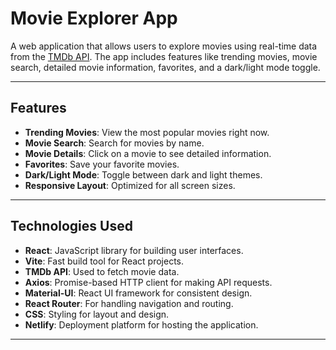 # Movie Explorer App

A web application that allows users to explore movies using real-time data from the [TMDb API](https://www.themoviedb.org/). The app includes features like trending movies, movie search, detailed movie information, favorites, and a dark/light mode toggle.

---

## Features
- **Trending Movies**: View the most popular movies right now.
- **Movie Search**: Search for movies by name.
- **Movie Details**: Click on a movie to see detailed information.
- **Favorites**: Save your favorite movies.
- **Dark/Light Mode**: Toggle between dark and light themes.
- **Responsive Layout**: Optimized for all screen sizes.

---

## Technologies Used
- **React**: JavaScript library for building user interfaces.
- **Vite**: Fast build tool for React projects.
- **TMDb API**: Used to fetch movie data.
- **Axios**: Promise-based HTTP client for making API requests.
- **Material-UI**: React UI framework for consistent design.
- **React Router**: For handling navigation and routing.
- **CSS**: Styling for layout and design.
- **Netlify**: Deployment platform for hosting the application.

---


